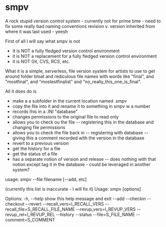 # smpv
A rock stupid version control system - currently not for prime time - need to fix some
really bad naming conventions revision v. version inherited from where it was last used - yeesh

First of all I will say what smpv is not
- It is NOT a fully fledged version control environment
- it is NOT a replacement for a fully fledged version control environment
- it is NOT Git, CVS, RCS, etc.

What it is
a simple, serverless, file version system for artists to use to get around folder
bloat and rediculous file names with words like "final", and "mostfinal", and 
"mostestfinalist" and "no_really_this_one_is_final".

All it does do is 
- make a a subfolder in the current location named .smpv
- copy the file into it and rename it to something in smpv w a number
- records this in a .INI "database"
- changes permissions to the original file to read only
- allows you to check ou the file
-- registering this in the database and changing file permissions
- allows you to check the file back in
-- registering with database
-- giving this a comment recorded with the version in the database
- revert to a previous version
- get the history for a file
- get the status of a file
- has a separate notion of version and release 
-- does nothing with that notion except tag it in the database - could be leveraged in another system?

usage:
smpv --file filename [--add, etc]

(currently this list is inaccurate - I will fix it)
Usage: smpv [options]

Options:
  -h, --help            show this help message and exit
  --add
  --checkin
  --checkout
  --revert
  --recall_vers=I_RECALL_VERS
  --recall_file=S_RECALL_FILE_NAME
  --revup_vers=I_REVUP_VERS
  --revup_rel=I_REVUP_REL
  --history
  --status
  --file=S_FILE_NAME
  --comment=S_COMMENT
